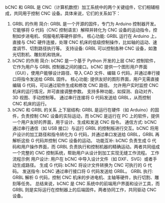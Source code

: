 bCNC 和 GRBL 是 CNC（计算机数控）加工系统中的两个关键组件，它们相辅相成，共同用于控制 CNC 设备。具体来说，它们的关系如下：

1. GRBL 的作用
简介: GRBL 是一个开源的固件，专门为 Arduino 控制器开发。它能够将 G 代码（CNC 控制语言）解释并转化为 CNC 设备的运动指令，控制如步进电机、伺服电机等硬件部件。
核心功能: GRBL 运行在 Arduino 上，直接与 CNC 硬件连接，处理 CNC 机床的低级控制操作，比如轴的运动、速度调节、切割路径执行等。
支持设备: GRBL 可以控制各种 CNC 设备，如激光切割机、雕刻机和铣床。
2. bCNC 的作用
简介: bCNC 是一个基于 Python 开发的上层 CNC 控制软件，它作为用户与 GRBL 控制器之间的接口。bCNC 提供一个图形用户界面（GUI），使用户能够设计路径、导入 CAD 文件、编辑 G 代码，并通过串行接口将指令发送给 GRBL 固件。
核心功能:
提供友好的图形界面，用户无需直接编辑 G 代码，可以通过软件生成和修改 CNC 路径。
允许用户实时监控 CNC 机床的运行情况，并可直接调整参数。
支持多种功能，如探测、自动对齐、3D 视图、手动控制等。
通过串行连接将 G 代码发送给 GRBL，从而控制 CNC 机床的运行。
3. bCNC 和 GRBL 的关系
上下层结构: GRBL 是运行在硬件（如 Arduino）的固件，负责控制 CNC 设备的实际运动，而 bCNC 是运行在 PC 上的软件，提供一个用户友好的界面，用于设计、生成和发送 CNC 指令。
通信方式: bCNC 通过串行通信（如 USB 接口）与运行 GRBL 的控制板进行交互。bCNC 将用户设计的加工路径和指令转化为 G 代码，并通过串口发送给 GRBL，GRBL 再解析这些 G 代码并控制 CNC 设备的运动。
功能互补: bCNC 负责生成 G 代码和用户操作界面，而 GRBL 负责执行和控制机器的精确运动。两者共同组成一个完整的 CNC 控制系统，帮助用户从设计到加工实现无缝工作流程。
工作流程示例
用户设计: 用户在 bCNC 中导入设计文件（如 DXF、SVG）或者手动生成路径。
生成 G 代码: bCNC 将设计文件转换为 CNC 可执行的 G 代码。
发送指令: bCNC 通过串行接口将 G 代码发送给 GRBL。
GRBL 执行: GRBL 解析 G 代码，控制 CNC 机床的步进电机、主轴等硬件，执行切割、雕刻等任务。
总结来说，bCNC 是 CNC 系统中的前端用户界面和设计工具，而 GRBL 则是实际运行在控制器上的后端固件。两者协同工作，共同驱动 CNC 设备。
